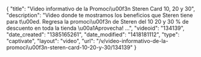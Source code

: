 {
    "title": "Video informativo de la Promoci\u00f3n Steren Card 10, 20 y 30",
    "description": "Video donde te mostramos los beneficios que Steren tiene para t\u00ed. Regresa la promoci\u00f3n de Steren del 10 20 y 30 % de descuento en toda la tienda \u00a1Aprovecha! ...",
    "videoid": "134139",
    "date_created": "1385165261",
    "date_modified": "1418181112",
    "type": "captivate",
    "layout": "video",
    "url": "\/v\/video-informativo-de-la-promoci\u00f3n-steren-card-10-20-y-30\/134139"
}